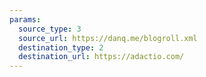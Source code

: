 ```yaml
---
params:
  source_type: 3
  source_url: https://danq.me/blogroll.xml
  destination_type: 2
  destination_url: https://adactio.com/
---
```

